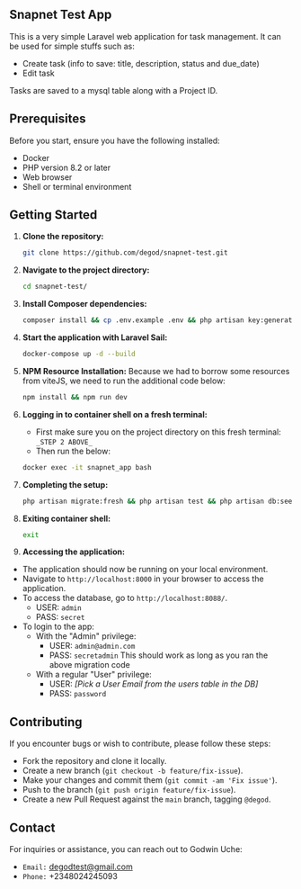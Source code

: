 ## Snapnet Test App

This is a very simple Laravel web application for task management. It can be used for simple stuffs such as:

-   Create task (info to save: title, description, status and due_date)
-   Edit task

Tasks are saved to a mysql table along with a Project ID.

## Prerequisites

Before you start, ensure you have the following installed:

-   Docker
-   PHP version 8.2 or later
-   Web browser
-   Shell or terminal environment

## Getting Started

1. **Clone the repository:**

    ```bash
    git clone https://github.com/degod/snapnet-test.git
    ```

2. **Navigate to the project directory:**

    ```bash
    cd snapnet-test/
    ```

3. **Install Composer dependencies:**

    ```bash
    composer install && cp .env.example .env && php artisan key:generate
    ```

4. **Start the application with Laravel Sail:**

    ```bash
    docker-compose up -d --build
    ```

5. **NPM Resource Installation:**
   Because we had to borrow some resources from viteJS, we need to run the additional code below:

    ```bash
    npm install && npm run dev
    ```

6. **Logging in to container shell on a fresh terminal:**
    - First make sure you on the project directory on this fresh terminal: `_STEP 2 ABOVE_`
    - Then run the below:

    ```bash
    docker exec -it snapnet_app bash
    ```

7. **Completing the setup:**

    ```bash
    php artisan migrate:fresh && php artisan test && php artisan db:seed
    ```

8. **Exiting container shell:**

    ```bash
    exit
    ```

9. **Accessing the application:**

-   The application should now be running on your local environment.
-   Navigate to `http://localhost:8000` in your browser to access the application.
-   To access the database, go to `http://localhost:8088/`.
    -   USER: `admin`
    -   PASS: `secret`
-   To login to the app:
    -   With the "Admin" privilege:
        -   USER: `admin@admin.com`
        -   PASS: `secretadmin`
            This should work as long as you ran the above migration code
    -   With a regular "User" privilege:
        -   USER: _[Pick a User Email from the users table in the DB]_
        -   PASS: `password`

## Contributing

If you encounter bugs or wish to contribute, please follow these steps:

-   Fork the repository and clone it locally.
-   Create a new branch (`git checkout -b feature/fix-issue`).
-   Make your changes and commit them (`git commit -am 'Fix issue'`).
-   Push to the branch (`git push origin feature/fix-issue`).
-   Create a new Pull Request against the `main` branch, tagging `@degod`.

## Contact

For inquiries or assistance, you can reach out to Godwin Uche:

-   `Email:` degodtest@gmail.com
-   `Phone:` +2348024245093
